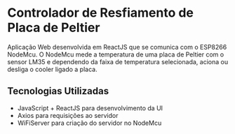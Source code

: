 # Controlador de Resfiamento de Placa de Peltier

Aplicação Web desenvolvida em ReactJS que se comunica com o ESP8266 NodeMcu. O NodeMcu mede a temperatura de uma placa de Peltier com o sensor LM35 e dependendo da faixa de temperatura selecionada, aciona ou desliga o cooler ligado a placa.

## Tecnologias Utilizadas
- JavaScript + ReactJS para desenvolvimento da UI
- Axios para requisições ao servidor
- WiFiServer para criação do servidor no NodeMcu
